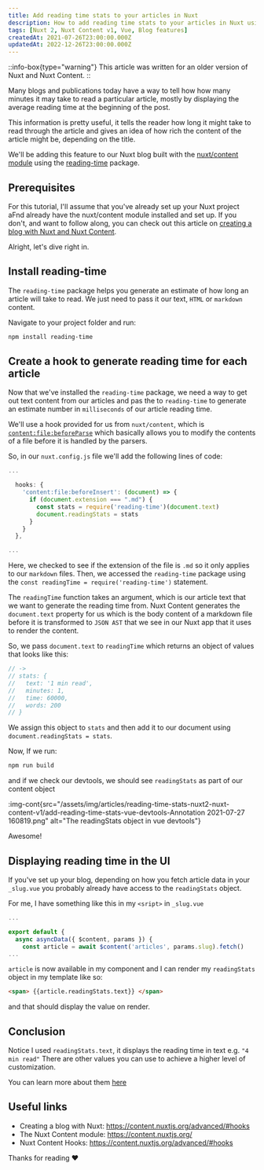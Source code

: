 ```yaml
---
title: Add reading time stats to your articles in Nuxt
description: How to add reading time stats to your articles in Nuxt using the Nuxt Content module and reading-time
tags: [Nuxt 2, Nuxt Content v1, Vue, Blog features]
createdAt: 2021-07-26T23:00:00.000Z
updatedAt: 2022-12-26T23:00:00.000Z
---
```


::info-box{type="warning"}
  This article was written for an older version of Nuxt and Nuxt Content.
::

Many blogs and publications today have a way to tell how how many minutes it may take to read a particular article, mostly by displaying the average reading time at the beginning of the post.

This information is pretty useful, it tells the reader how long it might take to read through the article and gives an idea of how rich the content of the article might be, depending on the title.

We'll be adding this feature to our Nuxt blog built with the [nuxt/content module](https://content.nuxtjs.org/) using the [reading-time](https://github.com/ngryman/reading-time) package.

## Prerequisites

For this tutorial, I'll assume that you've already set up your Nuxt project aFnd already have the nuxt/content module installed and set up.
If you don't, and want to follow along, you can check out this article on [creating a blog with Nuxt and Nuxt Content](https://nuxtjs.org/blog/creating-blog-with-nuxt-content).

Alright, let's dive right in.

## Install reading-time

The `reading-time` package helps you generate an estimate of how long an article will take to read. We just need to pass it our text, `HTML` or `markdown` content.

Navigate to your project folder and run:

```bash
npm install reading-time
```

## Create a hook to generate reading time for each article

Now that we've installed  the `reading-time` package, we need a way to get out text content from our articles and pas the to `reading-time` to generate an estimate number in `milliseconds` of our article reading time.

We'll use a hook provided for us from `nuxt/content`,  which is [`content:file:beforeParse`](https://content.nuxtjs.org/advanced/#contentfilebeforeparse) which basically allows you to modify the contents of a file before it is handled by the parsers.

So, in our `nuxt.config.js` file we'll add the following lines of code:

```javascript
...

  hooks: {
    'content:file:beforeInsert': (document) => {
      if (document.extension === ".md") {
        const stats = require('reading-time')(document.text)
        document.readingStats = stats
      }
    }
  },

...
```

Here, we checked to see if the extension of the file is `.md` so it only applies to our `markdown` files.
Then, we accessed the `reading-time` package using the `const readingTime = require('reading-time')` statement.

The `readingTime` function takes an argument, which is our article text that we want to generate the reading time from. Nuxt Content generates the `document.text` property for us which is the body content of a markdown file before it is transformed to `JSON AST` that we see in our Nuxt app that it uses to render the content.

So, we pass `document.text` to `readingTime` which returns an object of values that looks like this:

```javascript
// ->
// stats: {
//   text: '1 min read',
//   minutes: 1,
//   time: 60000,
//   words: 200
// }
```

We assign this object to `stats` and then add it to our document using `document.readingStats = stats`.

Now, If we run:

```bash
npm run build
```

and if we check our devtools, we should see `readingStats` as part of our content object

<!-- <img-cont src="Add-reading-time-stats-to-your-articles-in-Nuxt/add-reading-time-stats-vue-devtools-Annotation 2021-07-27 160819.png" alt="The readingStats object in vue devtools" style="zoom:150%;"></img-cont> -->

:img-cont{src="/assets/img/articles/reading-time-stats-nuxt2-nuxt-content-v1/add-reading-time-stats-vue-devtools-Annotation 2021-07-27 160819.png" alt="The readingStats object in vue devtools"}

Awesome!

## Displaying reading time in the UI

If you've set up your blog, depending on how you fetch article data in your `_slug.vue` you probably already have access to the `readingStats` object.

For me, I have something like this in my `<sript>` in `_slug.vue`

```javascript
...

export default {
  async asyncData({ $content, params }) {
    const article = await $content('articles', params.slug).fetch()
...
```

`article` is now available in my component and I can render my `readingStats` object in my template like so:

``` html
<span> {{article.readingStats.text}} </span>
```

and that should display the value on render.

## Conclusion

Notice I used `readingStats.text`, it displays the reading time in text e.g. `"4 min read"`
There are other values you can use to achieve a higher level of customization.

You can learn more about them [here](https://github.com/ngryman/reading-time)

## Useful links

- Creating a blog with Nuxt: <https://content.nuxtjs.org/advanced/#hooks>
- The Nuxt Content module: <https://content.nuxtjs.org/>
- Nuxt Content Hooks: <https://content.nuxtjs.org/advanced/#hooks>

Thanks for reading ❤
